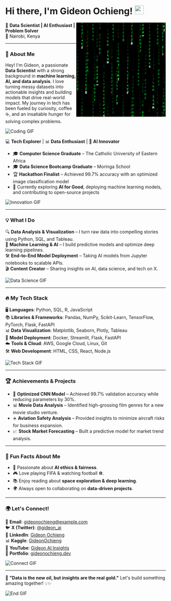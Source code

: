 # Hi there, I'm Gideon Ochieng! <img src="https://media.giphy.com/media/hvRJCLFzcasrR4ia7z/giphy.gif" width="28px" height="28px">


<img src = 'images/matrix.gif' alt = 'Awesome Matrix Code' align='right'/>

🚀 **Data Scientist | AI Enthusiast | Problem Solver**  
📍 Nairobi, Kenya  

---

### 🌟 About Me
Hey! I'm Gideon, a passionate **Data Scientist** with a strong background in **machine learning, AI, and data analysis**. I love turning messy datasets into actionable insights and building models that drive real-world impact. My journey in tech has been fueled by curiosity, coffee ☕, and an insatiable hunger for solving complex problems.

![Coding GIF](https://media.giphy.com/media/3o7abKhOpu0NwenH3O/giphy.gif)

💻 **Tech Explorer** | 📊 **Data Enthusiast** | 🤖 **AI Innovator**  

- 🎓 **Computer Science Graduate** – The Catholic University of Eastern Africa  
- 🎓 **Data Science Bootcamp Graduate** – Moringa School  
- 🏆 **Hackathon Finalist** – Achieved 99.7% accuracy with an optimized image classification model  
- 🎯 Currently exploring **AI for Good**, deploying machine learning models, and contributing to open-source projects  

![Innovation GIF](https://media.giphy.com/media/5eLDrEaRGHegx2mB3L/giphy.gif)

---

### 💡 What I Do
🔍 **Data Analysis & Visualization** – I turn raw data into compelling stories using Python, SQL, and Tableau.  
🤖 **Machine Learning & AI** – I build predictive models and optimize deep learning pipelines.  
🛠️ **End-to-End Model Deployment** – Taking AI models from Jupyter notebooks to scalable APIs.  
🎬 **Content Creator** – Sharing insights on AI, data science, and tech on X.  

![Data Science GIF](https://media.giphy.com/media/xT9IgzoKnwFNmISR8I/giphy.gif)

---

### 🔥 My Tech Stack
🖥️ **Languages**: Python, SQL, R, JavaScript  
📚 **Libraries & Frameworks**: Pandas, NumPy, Scikit-Learn, TensorFlow, PyTorch, Flask, FastAPI  
📊 **Data Visualization**: Matplotlib, Seaborn, Plotly, Tableau  
🚀 **Model Deployment**: Docker, Streamlit, Flask, FastAPI  
☁️ **Tools & Cloud**: AWS, Google Cloud, Linux, Git  
🛠️ **Web Development**: HTML, CSS, React, Node.js  

![Tech Stack GIF](https://media.giphy.com/media/UqZ0epRhh0VDO/giphy.gif)

---

### 🏆 Achievements & Projects
- 🏅 **Optimized CNN Model** – Achieved 99.7% validation accuracy while reducing parameters by 30%.
- 📊 **Movie Data Analysis** – Identified high-grossing film genres for a new movie studio venture.
- ✈️ **Aviation Safety Analysis** – Provided insights to minimize aircraft risks for business expansion.
- 📈 **Stock Market Forecasting** – Built a predictive model for market trend analysis.

---

### 📌 Fun Facts About Me
- 🚀 Passionate about **AI ethics & fairness**.
- 🎮 Love playing FIFA & watching football ⚽.
- 📚 Enjoy reading about **space exploration & deep learning**.
- 🌍 Always open to collaborating on **data-driven projects**.

---

### 🌍 Let's Connect!
📩 **Email**: [gideonochieng@example.com](mailto:gideonochieng@example.com)  
🐦 **X (Twitter)**: [@gideon_ai](https://twitter.com/gideon_ai)  
💼 **LinkedIn**: [Gideon Ochieng](https://linkedin.com/in/gideonochieng)  
📊 **Kaggle**: [GideonOchieng](https://kaggle.com/gideonochieng)  
🎥 **YouTube**: [Gideon AI Insights](https://youtube.com/gideon_ai)  
🚀 **Portfolio**: [gideonochieng.dev](https://gideonochieng.dev)  

![Connect GIF](https://media.giphy.com/media/Q8I2I0KrYjvE/giphy.gif)

---

🚀 **"Data is the new oil, but insights are the real gold."** Let's build something amazing together! 💡✨

![End GIF](https://media.giphy.com/media/26AHONQ79FdWZhAI0/giphy.gif)


<!--
**OchiengGideon/OchiengGideon** is a ✨ _special_ ✨ repository because its `README.md` (this file) appears on your GitHub profile.

Here are some ideas to get you started:

- 🔭 I’m currently working on ...
- 🌱 I’m currently learning ...
- 👯 I’m looking to collaborate on ...
- 🤔 I’m looking for help with ...
- 💬 Ask me about ...
- 📫 How to reach me: ...
- 😄 Pronouns: ...
- ⚡ Fun fact: ...
-->
